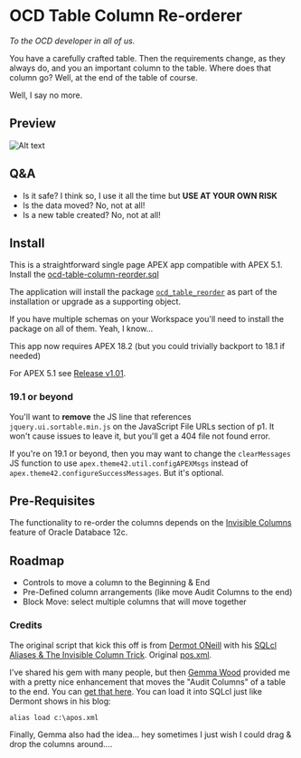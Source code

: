 # OCD Table Column Re-orderer

_To the OCD developer in all of us._

You have a carefully crafted table. Then the requirements change, as they always do, and you an important column to the table. Where does that column go? Well, at the end of the table of course.

Well, I say no more.

## Preview
![Alt text](/preview.gif?raw=true "Preview")


## Q&A
* Is it safe? I think so, I use it all the time but **USE AT YOUR OWN RISK**
* Is the data moved? No, not at all!
* Is a new table created? No, not at all!

## Install
This is a straightforward single page APEX app compatible with APEX 5.1.
Install the [ocd-table-column-reorder.sql](apex/ocd-table-column-reorder.sql)

The application will install the package [`ocd_table_reorder`](plsql/ocd_table_reorder.plb) as part of the installation or upgrade as a supporting object.

If you have multiple schemas on your Workspace you'll need to install the package on all of them.  Yeah, I know...


This app now requires APEX 18.2 (but you could trivially backport to 18.1 if needed)

For APEX 5.1 see [Release v1.01](releases/tag/v1.01).


### 19.1 or beyond
You'll want to **remove** the JS line that references `jquery.ui.sortable.min.js` on the JavaScript File URLs section of p1. It won't cause issues to leave it, but you'll get a 404 file not found error.

If you're on 19.1 or beyond, then you may want to change the `clearMessages` JS function to use `apex.theme42.util.configAPEXMsgs` instead of `apex.theme42.configureSuccessMessages`. But it's optional.


## Pre-Requisites

The functionality to re-order the columns depends on the [Invisible Columns](https://oracle-base.com/articles/12c/invisible-columns-12cr1) feature of Oracle Databace 12c.

## Roadmap

* Controls to move a column to the Beginning & End
* Pre-Defined column arrangements (like move Audit Columns to the end)
* Block Move: select multiple columns that will move together


### Credits
The original script that kick this off is from [Dermot ONeill](https://twitter.com/dermotoneill) with his [SQLcl](https://www.oracle.com/database/technologies/appdev/sqlcl.html) [Aliases & The Invisible Column Trick](http://dermotoneill.blogspot.co.uk/2015/11/sqlcl-aliases-invisible-column-trick.html). Original [pos.xml](https://gist.github.com/dermotoneill/b654404f112846212d4d).

I've shared his gem with many people, but then [Gemma Wood](https://twitter.com/gemmawood) provided me with a pretty nice enhancement that moves the "Audit Columns" of a table to the end. You can [get that here](scripts/apos.xml).  You can load it into SQLcl just like Dermont shows in his blog:

```
alias load c:\apos.xml
```


Finally, Gemma also had the idea... hey sometimes I just wish I could drag & drop the columns around....
